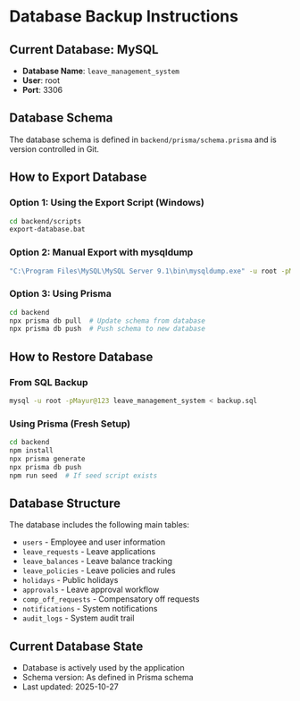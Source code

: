 # Database Backup Instructions

## Current Database: MySQL
- **Database Name**: `leave_management_system`
- **User**: root
- **Port**: 3306

## Database Schema
The database schema is defined in `backend/prisma/schema.prisma` and is version controlled in Git.

## How to Export Database

### Option 1: Using the Export Script (Windows)
```bash
cd backend/scripts
export-database.bat
```

### Option 2: Manual Export with mysqldump
```bash
"C:\Program Files\MySQL\MySQL Server 9.1\bin\mysqldump.exe" -u root -pMayur@123 leave_management_system > backup.sql
```

### Option 3: Using Prisma
```bash
cd backend
npx prisma db pull  # Update schema from database
npx prisma db push  # Push schema to new database
```

## How to Restore Database

### From SQL Backup
```bash
mysql -u root -pMayur@123 leave_management_system < backup.sql
```

### Using Prisma (Fresh Setup)
```bash
cd backend
npm install
npx prisma generate
npx prisma db push
npm run seed  # If seed script exists
```

## Database Structure

The database includes the following main tables:
- `users` - Employee and user information
- `leave_requests` - Leave applications
- `leave_balances` - Leave balance tracking
- `leave_policies` - Leave policies and rules
- `holidays` - Public holidays
- `approvals` - Leave approval workflow
- `comp_off_requests` - Compensatory off requests
- `notifications` - System notifications
- `audit_logs` - System audit trail

## Current Database State
- Database is actively used by the application
- Schema version: As defined in Prisma schema
- Last updated: 2025-10-27

